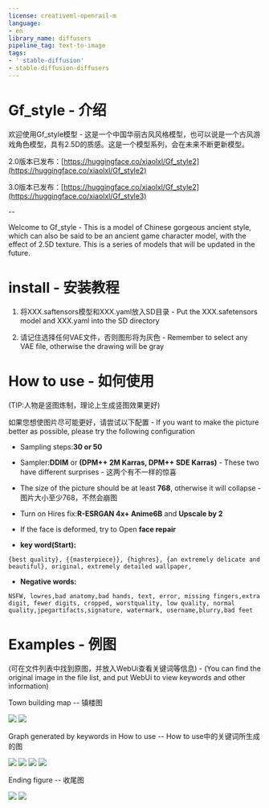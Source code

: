 ```yaml
---
license: creativeml-openrail-m
language:
- en
library_name: diffusers
pipeline_tag: text-to-image
tags:
- ' stable-diffusion'
- stable-diffusion-diffusers
---
```

# Gf_style - 介绍

欢迎使用Gf_style模型 - 这是一个中国华丽古风风格模型，也可以说是一个古风游戏角色模型，具有2.5D的质感。这是一个模型系列，会在未来不断更新模型。

2.0版本已发布：[https://huggingface.co/xiaolxl/Gf_style2](https://huggingface.co/xiaolxl/Gf_style2)

3.0版本已发布：[https://huggingface.co/xiaolxl/Gf_style2](https://huggingface.co/xiaolxl/Gf_style3)

--

Welcome to Gf_style - This is a model of Chinese gorgeous ancient style, which can also be said to be an ancient game character model, with the effect of 2.5D texture. This is a series of models that will be updated in the future.

# install - 安装教程

1. 将XXX.saftensors模型和XXX.yaml放入SD目录 - Put the XXX.safetensors model and XXX.yaml into the SD directory

2. 请记住选择任何VAE文件，否则图形将为灰色 - Remember to select any VAE file, otherwise the drawing will be gray

# How to use - 如何使用

(TIP:人物是竖图炼制，理论上生成竖图效果更好)

如果您想使图片尽可能更好，请尝试以下配置 - If you want to make the picture better as possible, please try the following configuration

- Sampling steps:**30 or 50**

- Sampler:**DDIM** or **(DPM++ 2M Karras, DPM++ SDE Karras)** - These two have different surprises - 这两个有不一样的惊喜

- The size of the picture should be at least **768**, otherwise it will collapse - 图片大小至少768，不然会崩图

- Turn on Hires fix:**R-ESRGAN 4x+ Anime6B** and **Upscale by 2**

- If the face is deformed, try to Open **face repair**

- **key word(Start):**
```
{best quality}, {{masterpiece}}, {highres}, {an extremely delicate and beautiful}, original, extremely detailed wallpaper,
```

- **Negative words:**
```
NSFW, lowres,bad anatomy,bad hands, text, error, missing fingers,extra digit, fewer digits, cropped, worstquality, low quality, normal quality,jpegartifacts,signature, watermark, username,blurry,bad feet
```

# Examples - 例图

(可在文件列表中找到原图，并放入WebUi查看关键词等信息) - (You can find the original image in the file list, and put WebUi to view keywords and other information)

Town building map -- 镇楼图

<img src=https://huggingface.co/xiaolxl/Gf_style/resolve/main/examples/f1.png>

<img src=https://huggingface.co/xiaolxl/Gf_style/resolve/main/examples/f2.png>

Graph generated by keywords in How to use -- How to use中的关键词所生成的图

<img src=https://huggingface.co/xiaolxl/Gf_style/resolve/main/examples/e1.png>

<img src=https://huggingface.co/xiaolxl/Gf_style/resolve/main/examples/e2.png>

<img src=https://huggingface.co/xiaolxl/Gf_style/resolve/main/examples/e3.png>

<img src=https://huggingface.co/xiaolxl/Gf_style/resolve/main/examples/e4.png>

Ending figure -- 收尾图

<img src=https://huggingface.co/xiaolxl/Gf_style/resolve/main/examples/g1.png>

<img src=https://huggingface.co/xiaolxl/Gf_style/resolve/main/examples/g2.png>
